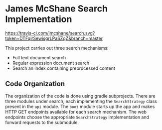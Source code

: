 # James McShane Search Implementation

https://travis-ci.com/jmcshane/search.svg?token=DTFqirSewisgrLPaSZqZ&branch=master

This project carries out three search mechanisms:

* Full text document search
* Regular expression document search
* Search an index containing preprocessed content

## Code Organization

The organization of the code is done using gradle subprojects.  There are three modules under search, each implementing the `SearchStrategy` class present in the `api` module.  The `boot` module starts up the app and makes HTTP GET endpoints available for each search mechanism.  The web endpoints choose the appropriate `SearchStrategy` implementation and forward requests to the submodule.